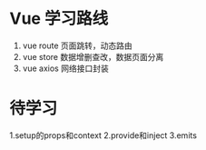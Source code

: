 # Vue 学习路线

1. vue route 页面跳转，动态路由
2. vue store 数据增删查改，数据页面分离
3. vue axios 网络接口封装 

# 待学习

1.setup的props和context
2.provide和inject
3.emits
